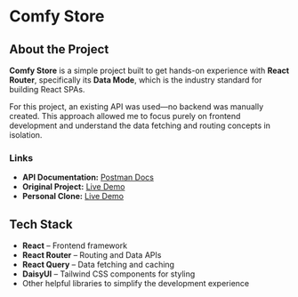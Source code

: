 # Comfy Store

## About the Project
**Comfy Store** is a simple project built to get hands-on experience with **React Router**, specifically its **Data Mode**, which is the industry standard for building React SPAs.  

For this project, an existing API was used—no backend was manually created. This approach allowed me to focus purely on frontend development and understand the data fetching and routing concepts in isolation.

### Links
- **API Documentation:** [Postman Docs](https://documenter.getpostman.com/view/18152321/2s9Xy5KpTi)  
- **Original Project:** [Live Demo](https://react-vite-comfy-store-v2.netlify.app/)
- **Personal Clone:** [Live Demo](https://comfy-store-react-yt.netlify.app/)

## Tech Stack
- **React** – Frontend framework  
- **React Router** – Routing and Data APIs  
- **React Query** – Data fetching and caching  
- **DaisyUI** – Tailwind CSS components for styling  
- Other helpful libraries to simplify the development experience
